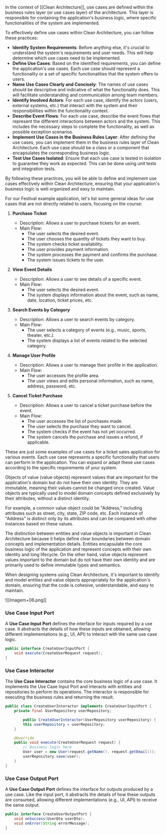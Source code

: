 In the context of [[Clean Architecture]], use cases are defined within the business rules layer (or use cases layer) of the architecture. This layer is responsible for containing the application's business logic, where specific functionalities of the system are implemented.

To effectively define use cases within Clean Architecture, you can follow these practices:

- **Identify System Requirements**: Before anything else, it's crucial to understand the system's requirements and user needs. This will help determine which use cases need to be implemented.
- **Define Use Cases**: Based on the identified requirements, you can define the application's use cases. Each use case should represent a functionality or a set of specific functionalities that the system offers to users.
- **Name Use Cases Clearly and Concisely**: The names of use cases should be descriptive and indicative of what the functionality does. This will facilitate understanding and communication among team members.
- **Identify Involved Actors**: For each use case, identify the actors (users, external systems, etc.) that interact with the system and their responsibilities within the functionality context.
- **Describe Event Flows**: For each use case, describe the event flows that represent the different interactions between actors and the system. This includes the necessary steps to complete the functionality, as well as possible exception scenarios.
- **Implement Use Cases in the Business Rules Layer**: After defining the use cases, you can implement them in the business rules layer of Clean Architecture. Each use case should be a class or a component that encapsulates the corresponding business logic.
- **Test Use Cases Isolated**: Ensure that each use case is tested in isolation to guarantee they work as expected. This can be done using unit tests and integration tests.

By following these practices, you will be able to define and implement use cases effectively within Clean Architecture, ensuring that your application's business logic is well organized and easy to maintain.

For our Festival example application, let's list some general ideas for use cases that are not directly related to users, focusing on the course:

1. **Purchase Ticket**
    - Description: Allows a user to purchase tickets for an event.
    - Main Flow:
        - The user selects the desired event.
        - The user chooses the quantity of tickets they want to buy.
        - The system checks ticket availability.
        - The user provides payment information.
        - The system processes the payment and confirms the purchase.
        - The system issues tickets to the user.

2. **View Event Details**
    - Description: Allows a user to see details of a specific event.
    - Main Flow:
        - The user selects the desired event.
        - The system displays information about the event, such as name, date, location, ticket prices, etc.

3. **Search Events by Category**
    - Description: Allows a user to search events by category.
    - Main Flow:
        - The user selects a category of events (e.g., music, sports, theater, etc.).
        - The system displays a list of events related to the selected category.

4. **Manage User Profile**
    - Description: Allows a user to manage their profile in the application.
    - Main Flow:
        - The user accesses the profile area.
        - The user views and edits personal information, such as name, address, password, etc.

5. **Cancel Ticket Purchase**
    - Description: Allows a user to cancel a ticket purchase before the event.
    - Main Flow:
        - The user accesses the list of purchases made.
        - The user selects the purchase they want to cancel.
        - The system checks if the event has not yet occurred.
        - The system cancels the purchase and issues a refund, if applicable.

These are just some examples of use cases for a ticket sales application for various events. Each use case represents a specific functionality that users can perform in the application. You can expand or adapt these use cases according to the specific requirements of your system.

Objects of value (value objects) represent values that are important for the application's domain but do not have their own identity. They are immutable, meaning their values cannot be changed once created. Value objects are typically used to model domain concepts defined exclusively by their attributes, without a distinct identity.

For example, a common value object could be "Address," including attributes such as street, city, state, ZIP code, etc. Each instance of "Address" is distinct only by its attributes and can be compared with other instances based on these values.

The distinction between entities and value objects is important in Clean Architecture because it helps define clear boundaries between domain concepts and implementation details. Entities encapsulate the core business logic of the application and represent concepts with their own identity and long lifecycle. On the other hand, value objects represent values important to the domain but do not have their own identity and are primarily used to define immutable types and semantics.

When designing systems using Clean Architecture, it's important to identify and model entities and value objects appropriately for the application's domain, ensuring that the code is cohesive, understandable, and easy to maintain.

![[Imagem+06.png]]
### Use Case Input Port

A **Use Case Input Port** defines the interface for inputs required by a use case. It abstracts the details of how these inputs are obtained, allowing different implementations (e.g., UI, API) to interact with the same use case logic.
```java
public interface CreateUserInputPort {
    void execute(CreateUserRequest request);
}

```

### Use Case Interactor

The **Use Case Interactor** contains the core business logic of a use case. It implements the Use Case Input Port and interacts with entities and repositories to perform its operations. The interactor is responsible for executing the business rules and returning the result.
```java
public class CreateUserInteractor implements CreateUserInputPort {
    private final UserRepository userRepository;

	    public CreateUserInteractor(UserRepository userRepository) {
        this.userRepository = userRepository;
    }

    @Override
    public void execute(CreateUserRequest request) {
        // Business logic here
        User user = new User(request.getName(), request.getEmail());
        userRepository.save(user);
    }
}

```

### Use Case Output Port

A **Use Case Output Port** defines the interface for outputs produced by a use case. Like the input port, it abstracts the details of how these outputs are consumed, allowing different implementations (e.g., UI, API) to receive the same output.
```java
public interface CreateUserOutputPort {
    void onSuccess(UserDto userDto);
    void onError(String errorMessage);
}

```
